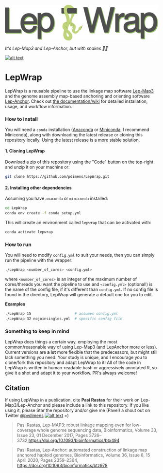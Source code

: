 ![logo](.misc/logo.png)

_It's Lep-Map3 and Lep-Anchor, but with snakes 🐍🐍_

[![alt text](https://img.shields.io/badge/docs-wiki-75ae6c?style=for-the-badge&logo=Read%20The%20Docs)](https://github.com/pdimens/LepWrap/wiki) 

# LepWrap

LepWrap is a reusable pipeline to use the linkage map software [Lep-Map3](https://sourceforge.net/projects/lep-map3/) and the genome assembly map-based anchoring and orienting software [Lep-Anchor](https://sourceforge.net/p/lep-anchor/wiki/Home/). Check out [the documentation/wiki](https://github.com/pdimens/LepWrap/wiki) for detailed installation, usage, and workflow information.

### How to install
You will need a `conda` installation ([Anaconda](https://docs.anaconda.com/anaconda/install/) or [Miniconda](https://docs.conda.io/en/latest/miniconda.html), I recommend Miniconda), along with downloading the latest release or cloning this repository locally. Using the latest release is a more stable solution.

#### 1. Cloning LepWrap
Download a zip of this repository using the "Code" button on the top-right and unzip it on your machine or:
```bash
git clone https://github.com/pdimens/LepWrap.git
```

#### 2. Installing other dependencies
Assuming you have `anaconda` or `miniconda` installed:
```bash
cd LepWrap
conda env create -f conda_setup.yml
```
This will create an environment called `lepwrap` that can be activated with:
```bash
conda activate lepwrap
```

### How to run
You will need to modify `config.yml` to suit your needs, then you can simply run the pipeline with the wrapper:
```bash
./LepWrap <number_of_cores> <config.yml>
```
where `<number_of_cores>` is an integer of the maximum number of cores/threads you want the pipeline to use and `<config.yml>` (optional!) is the name of the config file, if it's different than `config.yml`. If no config file is found in the directory, LepWrap will generate a default one for you to edit.

**Examples**
```bash
./LepWrap 15                    # assumes config.yml
./LepWrap 32 nojoinsingles.yml  # specific config file
```
### Something to keep in mind
LepWrap does things a certain way, employing the most common/reasonable way of using Lep-Map3 (and LepAnchor more or less). Current versions are **a lot** more flexible that the predecessors, but might still lack something you need. Your study is unique, and I encourage you to clone/fork this repository and adapt LepWrap to it! All of the code in LepWrap is written in human-readable bash or aggressively annotated R, so give it a shot and adapt it to your workflow. PR's always welcome!


## Citation
If using LepWrap in a publication, cite **Pasi Rastas** for their work on Lep-Map3/Lep-Anchor and please include a link to this repository. If you like using it, please Star the repository and/or give me (Pavel) a shout out on Twitter [@pvdimens](https://twitter.com/PVDimens) [![alt text](http://i.imgur.com/wWzX9uB.png)](https://twitter.com/PVDimens)  =)

> Pasi Rastas, Lep-MAP3: robust linkage mapping even for low-coverage whole genome sequencing data, Bioinformatics, Volume 33, Issue 23, 01 December 2017, Pages 3726–3732,https://doi.org/10.1093/bioinformatics/btx494

> Pasi Rastas, Lep-Anchor: automated construction of linkage map anchored haploid genomes, Bioinformatics, Volume 36, Issue 8, 15 April 2020, Pages 2359–2364, https://doi.org/10.1093/bioinformatics/btz978
